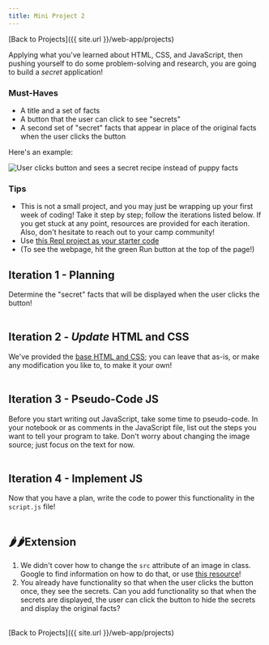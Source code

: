 ```yaml
---
title: Mini Project 2
---
```


[Back to Projects]({{ site.url }}/web-app/projects)

Applying what you've learned about HTML, CSS, and JavaScript, then pushing yourself to do some problem-solving and research, you are going to build a _secret_ application!

### Must-Haves

- A title and a set of facts
- A button that the user can click to see "secrets"
- A second set of "secret" facts that appear in place of the original facts when the user clicks the button

Here's an example:

<img class="small" alt="User clicks button and sees a secret recipe instead of puppy facts" src="{{ site.url }}/web-app/projects/mini-2/assets/ex-2.gif">

### Tips

- This is not a small project, and you may just be wrapping up your first week of coding! Take it step by step; follow the iterations listed below. If you get stuck at any point, resources are provided for each iteration. Also, don't hesitate to reach out to your camp community!
- Use [this Repl project as your starter code](https://replit.com/@kodewithklossy/mini-2)
- (To see the webpage, hit the green Run button at the top of the page!)

## Iteration 1 - Planning

Determine the "secret" facts that will be displayed when the user clicks the button!
<br>
<br>

## Iteration 2 - _Update_ HTML and CSS

We've provided the [base HTML and CSS](https://replit.com/@kodewithklossy/mini-2); you can leave that as-is, or make any modification you like to, to make it your own!
<br>
<br>

## Iteration 3 - Pseudo-Code JS

Before you start writing out JavaScript, take some time to pseudo-code. In your notebook or as comments in the JavaScript file, list out the steps you want to tell your program to take. Don't worry about changing the image source; just focus on the text for now.
<br>
<br>

## Iteration 4 - Implement JS

Now that you have a plan, write the code to power this functionality in the `script.js` file!
<br>
<br>

## 🌶🌶Extension

1. We didn't cover how to change the `src` attribute of an image in class. Google to find information on how to do that, or use [this resource](https://www.tutorialrepublic.com/faq/how-to-change-the-image-source-using-jquery.php)!
2. You already have functionality so that when the user clicks the button once, they see the secrets. Can you add functionality so that when the secrets are displayed, the user can click the button to hide the secrets and display the original facts?

<br>
[Back to Projects]({{ site.url }}/web-app/projects)
